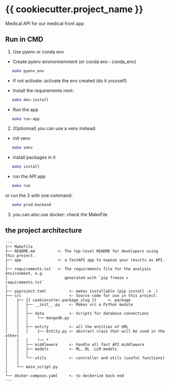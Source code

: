 # {{ cookiecutter.project_name }}

Medical API for our medical front app

## Run in CMD

1. Use pyenv or conda env

- Create pyenv environnemment (or conda env : conda_env)
```bash
   make pyenv_env
```

- If not activate: activate the env created (do it yourself)

- Install the requirements next:
```bash
   make dev-install
```

- Run the app
```bash
   make run-app
```

2. (Optionnal) you can use a venv instead:
- init venv
```bash
   make venv
```
- install packages in it
```bash
   make install
```
- run the API app
```bash
   make run
```

or run the 3 with one command:
```bash
   make prod-backend
```


3. you can also use docker:
check the MakeFile


## the project architecture

```
---
├── Makefile
├── README.md          <- The top-level README for developers using this project.
├── app                <- a fastAPI app to expose your results as API.
│
├── requirements.txt   <- The requirements file for the analysis environment, e.g.
│                         generated with `pip freeze > requirements.txt`
│
├── pyproject.toml          <- makes installable (pip install -e .)
├── src                     <- Source code for use in this project.
│    ├── {{ cookiecutter.package_slug }}     <- package
│    │   ├── __init__.py    <- Makes src a Python module
│    │   │
│    │   ├── data           <- Scripts for database connections
│    │   │    └── mongodb.py
│    │   │
│    │   ├── entity         <- all the entities of UML
│    │   │    ├── Entity.py <- abstract class that will be used in the others
│    │   │    └── *
│    │   ├── middleware     <- handle all fast API middleware
│    │   ├── models         <- ML, DL  LLM models
│    │   │
│    │   └── utils          <- controller and utils (useful functions)
|    |
│    └── main_script.py
|
└── docker-compose.yaml     <- to dockerize back end
---
```
